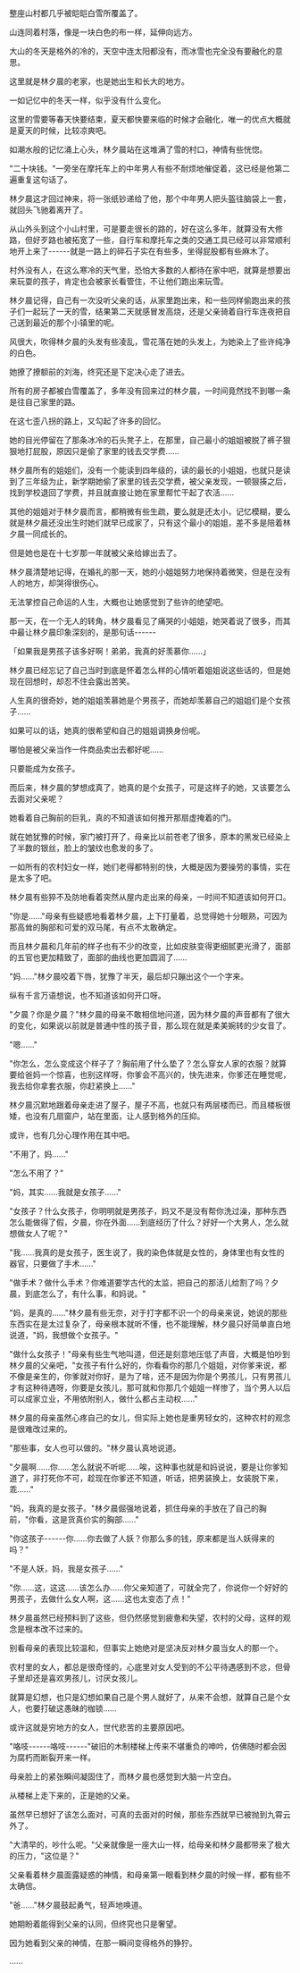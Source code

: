 <link rel="stylesheet" href="../../styles/text.css" />

整座山村都几乎被皑皑白雪所覆盖了。

山连同着村落，像是一块白色的布一样，延伸向远方。

大山的冬天是格外的冷的，天空中连太阳都没有，而冰雪也完全没有要融化的意思。

这里就是林夕晨的老家，也是她出生和长大的地方。

一如记忆中的冬天一样，似乎没有什么变化。

这里的雪要等春天快要结束，夏天都快要来临的时候才会融化，唯一的优点大概就是夏天的时候，比较凉爽吧。

如潮水般的记忆涌上心头，林夕晨站在这堆满了雪的村口，神情有些恍惚。

"二十块钱。"一旁坐在摩托车上的中年男人有些不耐烦地催促着，这已经是他第二遍重复这句话了。

林夕晨这才回过神来，将一张纸钞递给了他，那个中年男人把头盔往脑袋上一套，就回头飞驰着离开了。

从山外头到这个小山村里，可是要走很长的路的，好在这么多年，就算没有大修路，但好歹路也被拓宽了一些，自行车和摩托车之类的交通工具已经可以非常顺利地开上来了------就是一路上的碎石子实在有些多，坐得屁股都有些麻木了。

村外没有人，在这么寒冷的天气里，恐怕大多数的人都待在家中吧，就算是想要出来玩耍的孩子，肯定也会被家长看管住，不让他们跑出来玩雪。

林夕晨记得，自己有一次没听父亲的话，从家里跑出来，和一些同样偷跑出来的孩子们一起玩了一天的雪，结果第二天就感冒发高烧，还是父亲骑着自行车连夜把自己送到最近的那个小镇里的呢。

风很大，吹得林夕晨的头发有些凌乱，雪花落在她的头发上，为她染上了些许纯净的白色。

她撩了撩额前的刘海，终究还是下定决心走了进去。

所有的房子都被白雪覆盖了，多年没有回来过的林夕晨，一时间竟然找不到哪一条是往自己家里的路。

在这七歪八拐的路上，又勾起了许多的回忆。

她的目光停留在了那条冰冷的石头凳子上，在那里，自己最小的姐姐被脱了裤子狠狠地打屁股，原因只是偷了家里的钱去交学费......

林夕晨所有的姐姐们，没有一个能读到四年级的，读的最长的小姐姐，也就只是读到了三年级为止，新学期她偷了家里的钱去交学费，被父亲发现，一顿狠揍之后，找到学校退回了学费，并且就直接让她在家里帮忙干起了农活......

其他的姐姐对于林夕晨而言，都稍微有些生疏，要么就是还太小，记忆模糊，要么就是林夕晨还没出生时她们就早已成家了，只有这个最小的姐姐，差不多是陪着林夕晨一同成长的。

但是她也是在十七岁那一年就被父亲给嫁出去了。

林夕晨清楚地记得，在婚礼的那一天，她的小姐姐努力地保持着微笑，但是在没有人的地方，却哭得很伤心。

无法掌控自己命运的人生，大概也让她感觉到了些许的绝望吧。

那一天，在一个无人的转角，林夕晨看见了痛哭的小姐姐，她哭着说了很多，而其中最让林夕晨印象深刻的，是那句话------

「如果我是男孩子该多好啊！弟弟，我真的好羡慕你......」

林夕晨已经忘记了自己当时到底是怀着怎么样的心情听着姐姐说这些话的，但是她现在回想时，却忍不住会露出苦笑。

人生真的很奇妙，她的姐姐羡慕她是个男孩子，而她却羡慕自己的姐姐们是个女孩子......

如果可以的话，她真的很希望和自己的姐姐调换身份呢。

哪怕是被父亲当作一件商品卖出去都好呢......

只要能成为女孩子。

而后来，林夕晨的梦想成真了，她真的是个女孩子，可是这样子的她，又该要怎么去面对父亲呢？

她看着自己胸前的巨乳，真的不知道该如何推开那扇虚掩着的门。

就在她犹豫的时候，家门被打开了，母亲比以前苍老了很多，原本的黑发已经染上了半数的银丝，脸上的皱纹也愈发的多了。

一如所有的农村妇女一样，她们老得都特别的快，大概是因为要操劳的事情，实在是太多了吧。

林夕晨有些猝不及防地看着突然从屋内走出来的母亲，一时间不知道该如何开口。

"你是......"母亲有些疑惑地看着林夕晨，上下打量着，总觉得她十分眼熟，可因为那高耸的胸部和可爱的双马尾，有点不太敢确定。

而且林夕晨和几年前的样子也有不少的改变，比如皮肤变得更细腻更光滑了，面部的五官也更加精致了，面部的曲线也更加圆润了......

"妈......"林夕晨咬着下唇，犹豫了半天，最后却只蹦出这个一个字来。

纵有千言万语想说，也不知道该如何开口呀。

"夕晨？你是夕晨？"林夕晨的母亲不敢相信地问道，因为林夕晨的声音都有了很大的变化，如果说以前就是普通中性的孩子音，那么现在就是柔美婉转的少女音了。

"嗯......"

"你怎么，怎么变成这个样子了？胸前用了什么垫了？怎么穿女人家的衣服？就算要给爸妈一个惊喜，也别这样呀，你爹会不高兴的，快先进来，你爹还在睡觉呢，我去给你拿套衣服，你赶紧换上......"

林夕晨沉默地跟着母亲走进了屋子，屋子不高，也就只有两层楼而已，而且楼板很矮，也没有几扇窗户，站在里面，让人感到格外的压抑。

或许，也有几分心理作用在其中吧。

"不用了，妈......"

"怎么不用了？"

"妈，其实......我就是女孩子......"

"女孩子？什么女孩子，你明明就是男孩子，妈又不是没有帮你洗过澡，那种东西怎么能做得了假，夕晨，你在外面......到底经历了什么？好好一个大男人，怎么就想做女人了呢？"

"我......我真的是女孩子，医生说了，我的染色体就是女性的，身体里也有女性的器官，只要做了手术......"

"做手术？做什么手术？你难道要学古代的太监，把自己的那活儿给割了吗？夕晨，到底怎么了，有什么事，和妈说。"

"妈，是真的......"林夕晨有些无奈，对于打字都不识一个的母亲来说，她说的那些东西实在是太过复杂了，母亲根本就听不懂，也不能理解，林夕晨只好简单直白地说道，"妈，我想做个女孩子。"

"做什么女孩子！"母亲有些生气地叫道，但还是刻意地压低了声音，大概是怕吵到林夕晨的父亲吧，"女孩子有什么好的，你看看你的那几个姐姐，对你爹来说，都不像是亲生的，你爹就对你好，是为了啥，还不是因为你是个男孩儿，只有男孩儿才有这种待遇呀，你要是女孩儿，那可就和你那几个姐姐一样惨了，当个男人以后可以成家立业，不用依附别人，做什么都占主动权......"

林夕晨的母亲虽然心疼自己的女儿，但实际上她也是重男轻女的，这种农村的观念是很难改过来的。

"那些事，女人也可以做的。"林夕晨认真地说道。

"夕晨啊......你......怎么就说不听呢......唉，这种事也就是和妈说说，要是让你爹知道了，非打死你不可，趁现在你爹还不知道，听话，把男装换上，女装脱下来，乖......"

"妈，我真的是女孩子。"林夕晨倔强地说着，抓住母亲的手放在了自己的胸前，"你看，这是货真价实的胸部......"

"你这孩子------你......你去做了人妖？你那么多的钱，原来都是当人妖得来的吗？"

"不是人妖，妈，我是女孩子......"

"你......这，这这......该怎么办......你父亲知道了，可就全完了，你说你一个好好的男孩子，去做什么女人啊，这......这也太变态了点！"

林夕晨虽然已经预料到了这些，但仍然感觉到疲惫和失望，农村的父母，这样的观念是根本改不过来的。

别看母亲的表现比较温和，但事实上她绝对是坚决反对林夕晨当女人的那一个。

农村里的女人，都总是很奇怪的，心底里对女人受到的不公平待遇感到不忿，但骨子里却还是喜欢男孩儿，讨厌女孩儿。

就算是幻想，也只是幻想如果自己是个男人就好了，从来不会想，就算自己是个女人，也要打破这愚昧的枷锁......

或许这就是穷地方的女人，世代悲苦的主要原因吧。

"咯吱------咯吱------"破旧的木制楼梯上传来不堪重负的呻吟，仿佛随时都会因为腐朽而断裂开来一样。

母亲脸上的紧张瞬间凝固住了，而林夕晨也感觉到大脑一片空白。

从楼梯上走下来的，正是她的父亲。

虽然早已想好了该怎么面对，可真的去面对的时候，那些东西就早已被抛到九霄云外了。

"大清早的，吵什么呢。"父亲就像是一座大山一样，给母亲和林夕晨都带来了极大的压力，"这位是？"

父亲看着林夕晨面露疑惑的神情，和母亲第一眼看到林夕晨的时候一样，都有些不太确信。

"爸......"林夕晨鼓起勇气，轻声地唤道。

她期盼着能得到父亲的认同，但终究也只是奢望。

因为她看到父亲的神情，在那一瞬间变得格外的狰狞。

......
